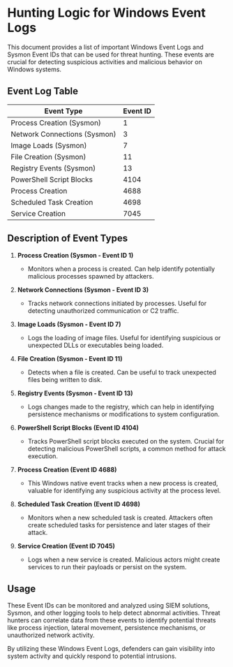 # Hunting Logic for Windows Event Logs

This document provides a list of important Windows Event Logs and Sysmon Event IDs that can be used for threat hunting. These events are crucial for detecting suspicious activities and malicious behavior on Windows systems.

## Event Log Table

| **Event Type**                    | **Event ID** |
|------------------------------------|--------------|
| Process Creation (Sysmon)          | 1            |
| Network Connections (Sysmon)       | 3            |
| Image Loads (Sysmon)               | 7            |
| File Creation (Sysmon)             | 11           |
| Registry Events (Sysmon)           | 13           |
| PowerShell Script Blocks           | 4104         |
| Process Creation                   | 4688         |
| Scheduled Task Creation            | 4698         |
| Service Creation                   | 7045         |

## Description of Event Types

1. **Process Creation (Sysmon - Event ID 1)**
   - Monitors when a process is created. Can help identify potentially malicious processes spawned by attackers.

2. **Network Connections (Sysmon - Event ID 3)**
   - Tracks network connections initiated by processes. Useful for detecting unauthorized communication or C2 traffic.

3. **Image Loads (Sysmon - Event ID 7)**
   - Logs the loading of image files. Useful for identifying suspicious or unexpected DLLs or executables being loaded.

4. **File Creation (Sysmon - Event ID 11)**
   - Detects when a file is created. Can be useful to track unexpected files being written to disk.

5. **Registry Events (Sysmon - Event ID 13)**
   - Logs changes made to the registry, which can help in identifying persistence mechanisms or modifications to system configuration.

6. **PowerShell Script Blocks (Event ID 4104)**
   - Tracks PowerShell script blocks executed on the system. Crucial for detecting malicious PowerShell scripts, a common method for attack execution.

7. **Process Creation (Event ID 4688)**
   - This Windows native event tracks when a new process is created, valuable for identifying any suspicious activity at the process level.

8. **Scheduled Task Creation (Event ID 4698)**
   - Monitors when a new scheduled task is created. Attackers often create scheduled tasks for persistence and later stages of their attack.

9. **Service Creation (Event ID 7045)**
   - Logs when a new service is created. Malicious actors might create services to run their payloads or persist on the system.

## Usage

These Event IDs can be monitored and analyzed using SIEM solutions, Sysmon, and other logging tools to help detect abnormal activities. Threat hunters can correlate data from these events to identify potential threats like process injection, lateral movement, persistence mechanisms, or unauthorized network activity.

By utilizing these Windows Event Logs, defenders can gain visibility into system activity and quickly respond to potential intrusions.
